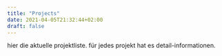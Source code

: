 ```yaml
---
title: "Projects"
date: 2021-04-05T21:32:44+02:00
draft: false
---
```


hier die aktuelle projektliste. für jedes projekt hat es detail-informationen.
